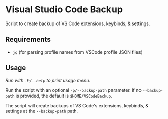 # Visual Studio Code Backup

Script to create backup of VS Code extensions, keybinds, & settings.

## Requirements

- `jq` (for parsing profile names from VSCode profile JSON files)

## Usage

*Run with `-h/--help` to print usage menu.*

Run the script with an optional `-p/--backup-path` parameter. If no `--backup-path` is provided, the default is `$HOME/VSCodeBackup`.

The script will create backups of VS Code's extensions, keybinds, & settings at the `--backup-path` path.
